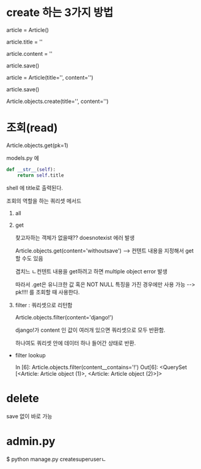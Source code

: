 # create 하는 3가지 방법



article = Article()

article.title = ''

article.content = ''

article.save()



article = Article(title='', content='')

article.save()



Article.objects.create(title='', content='')



# 조회(read)

Article.objects.get(pk=1)



models.py 에

```python
def __str__(self):
    return self.title
```

shell 에 title로 출력된다.



조회의 역할을 하는 쿼리셋 메서드

1. all

2. get

   찾고자하는 객체가 없을때?? doesnotexist 에러 발생

   Article.objects.get(content='withoutsave')  --> 컨텐트 내용을 지정해서 get 할 수도 있음

   겹치느 ㄴ컨텐트 내용을 get하려고 하면 multiple object error 발생

   따라서 .get은 유니크한 값 혹은 NOT NULL 특징을 가진 경우에만 사용 가능 --> pk!!!! 를 조회할 때 사용한다.

3. filter : 쿼리셋으로 리턴함

   Article.objects.filter(content='django!')

   django!가 content 인 값이 여러개 있으면 쿼리셋으로 모두 반환함.

   하나여도 쿼리셋 안에 데이터 하나 들어간 상태로 반환.



- filter lookup

  In [6]: Article.objects.filter(content__contains='!')
  Out[6]: <QuerySet [<Article: Article object (1)>, <Article: Article object (2)>]>



# delete

save 없이 바로 가능





# admin.py

$ python manage.py createsuperuserㄴ